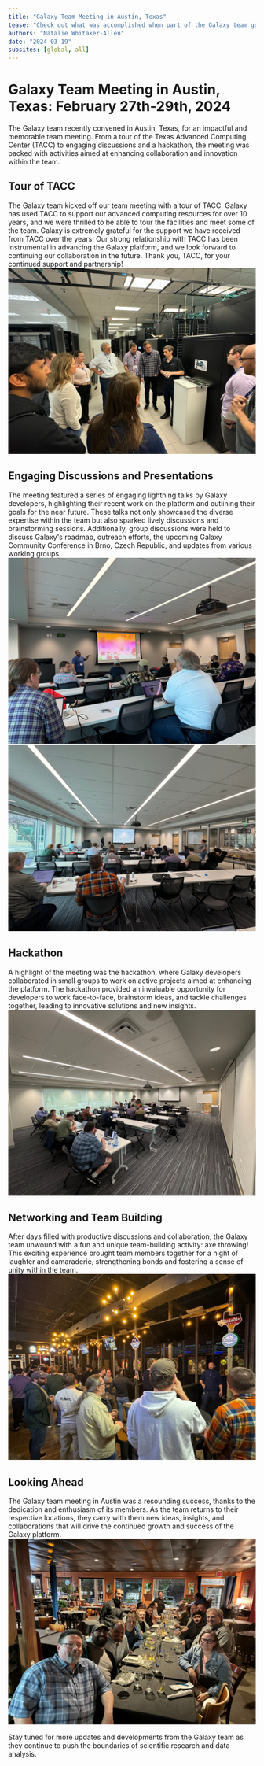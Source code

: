 ```yaml
---
title: "Galaxy Team Meeting in Austin, Texas"
tease: "Check out what was accomplished when part of the Galaxy team got together in Austin, Texas, for a team meeting!"
authors: "Natalie Whitaker-Allen"
date: "2024-03-19"
subsites: [global, all]
---
```


# Galaxy Team Meeting in Austin, Texas: February 27th-29th, 2024

The Galaxy team recently convened in Austin, Texas, for an impactful and memorable team meeting. From a tour of the Texas Advanced Computing Center (TACC) to engaging discussions and a hackathon, the meeting was packed with activities aimed at enhancing collaboration and innovation within the team.

## Tour of TACC
The Galaxy team kicked off our team meeting with a tour of TACC. Galaxy has used TACC to support our advanced computing resources for over 10 years, and we were thrilled to be able to tour the facilities and meet some of the team. Galaxy is extremely grateful for the support we have received from TACC over the years. Our strong relationship with TACC has been instrumental in advancing the Galaxy platform, and we look forward to continuing our collaboration in the future. Thank you, TACC, for your continued support and partnership!
![Tour of TACC](Austin1.jpg)

## Engaging Discussions and Presentations
The meeting featured a series of engaging lightning talks by Galaxy developers, highlighting their recent work on the platform and outlining their goals for the near future. These talks not only showcased the diverse expertise within the team but also sparked lively discussions and brainstorming sessions. Additionally, group discussions were held to discuss Galaxy's roadmap, outreach efforts, the upcoming Galaxy Community Conference in Brno, Czech Republic, and updates from various working groups.
![Team meeting presentations](Austin2.jpg) ![Team meeting presentations](Austin3.jpg)

## Hackathon
A highlight of the meeting was the hackathon, where Galaxy developers collaborated in small groups to work on active projects aimed at enhancing the platform. The hackathon provided an invaluable opportunity for developers to work face-to-face, brainstorm ideas, and tackle challenges together, leading to innovative solutions and new insights.
![Hackathon group photo](Austin4.jpg)

## Networking and Team Building
After days filled with productive discussions and collaboration, the Galaxy team unwound with a fun and unique team-building activity: axe throwing! This exciting experience brought team members together for a night of laughter and camaraderie, strengthening bonds and fostering a sense of unity within the team.
![Axe throwing photo](Austin5.jpg)

## Looking Ahead
The Galaxy team meeting in Austin was a resounding success, thanks to the dedication and enthusiasm of its members. As the team returns to their respective locations, they carry with them new ideas, insights, and collaborations that will drive the continued growth and success of the Galaxy platform.
![Group dinner photo](Austin6.jpg)

Stay tuned for more updates and developments from the Galaxy team as they continue to push the boundaries of scientific research and data analysis.

